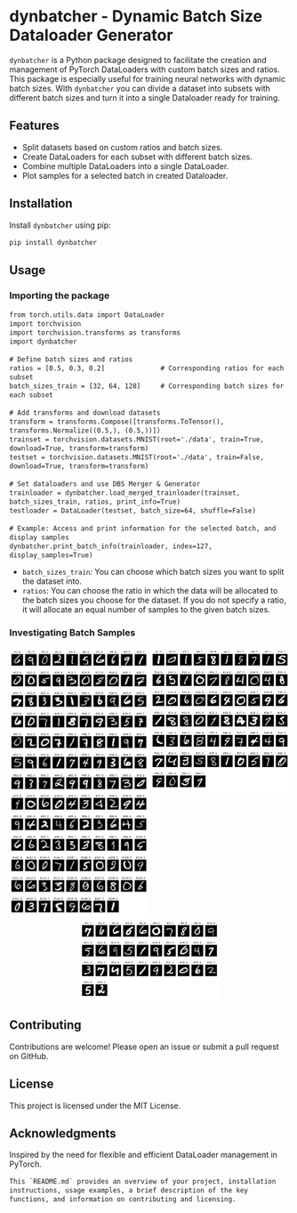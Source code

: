 # dynbatcher - Dynamic Batch Size Dataloader Generator

`dynbatcher` is a Python package designed to facilitate the creation and management of PyTorch DataLoaders with custom batch sizes and ratios. This package is especially useful for training neural networks with dynamic batch sizes. With `dynbatcher` you can divide a dataset into subsets with different batch sizes and turn it into a single Dataloader ready for training. 

## Features

- Split datasets based on custom ratios and batch sizes.
- Create DataLoaders for each subset with different batch sizes.
- Combine multiple DataLoaders into a single DataLoader.
- Plot samples for a selected batch in created Dataloader.

## Installation

Install `dynbatcher` using pip:

```bash
pip install dynbatcher
```

## Usage

### Importing the package

```
from torch.utils.data import DataLoader
import torchvision
import torchvision.transforms as transforms
import dynbatcher

# Define batch sizes and ratios
ratios = [0.5, 0.3, 0.2]              # Corresponding ratios for each subset
batch_sizes_train = [32, 64, 128]     # Corresponding batch sizes for each subset

# Add transforms and download datasets
transform = transforms.Compose([transforms.ToTensor(), transforms.Normalize((0.5,), (0.5,))])
trainset = torchvision.datasets.MNIST(root='./data', train=True, download=True, transform=transform)
testset = torchvision.datasets.MNIST(root='./data', train=False, download=True, transform=transform)

# Set dataloaders and use DBS Merger & Generator
trainloader = dynbatcher.load_merged_trainloader(trainset, batch_sizes_train, ratios, print_info=True)
testloader = DataLoader(testset, batch_size=64, shuffle=False)

# Example: Access and print information for the selected batch, and display samples
dynbatcher.print_batch_info(trainloader, index=127, display_samples=True)
```

- `batch_sizes_train`: You can choose which batch sizes you want to split the dataset into.
- `ratios`: You can choose the ratio in which the data will be allocated to the batch sizes you choose for the dataset. If you do not specify a ratio, it will allocate an equal number of samples to the given batch sizes.

### Investigating Batch Samples

<div align="center">
    <img src="https://raw.githubusercontent.com/starkslab/starkslab.github.io/main/dbstraining/static/images/batch128.png" width="250" style="vertical-align: top;" alt="Batch Size 128 Samples" />
    <img src="https://raw.githubusercontent.com/starkslab/starkslab.github.io/main/dbstraining/static/images/batch64.png" width="250" style="vertical-align: top;" alt="Batch Size 64 Samples" />
    <img src="https://raw.githubusercontent.com/starkslab/starkslab.github.io/main/dbstraining/static/images/batch32.png" width="250" style="vertical-align: top;" alt="Batch Size 32 Samples" />
</div>

## Contributing
Contributions are welcome! Please open an issue or submit a pull request on GitHub.

## License
This project is licensed under the MIT License.

## Acknowledgments
Inspired by the need for flexible and efficient DataLoader management in PyTorch.

```
This `README.md` provides an overview of your project, installation instructions, usage examples, a brief description of the key functions, and information on contributing and licensing.
```